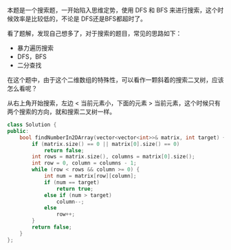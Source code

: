本题是一个搜索题，一开始陷入思维定势，使用 DFS 和 BFS 来进行搜索，这个时候效率是比较低的，不论是 DFS还是BFS都超时了。

看了题解，发现自己想多了，对于搜索的题目，常见的思路如下：

* 暴力遍历搜索
* DFS，BFS
* 二分查找

在这个题中，由于这个二维数组的特殊性，可以看作一颗斜着的搜索二叉树，应该怎么看呢？

从右上角开始搜索，左边 < 当前元素小，下面的元素 > 当前元素，这个时候只有两个搜索的方向，就和搜索二叉树一样。

```c++
class Solution {
public:
    bool findNumberIn2DArray(vector<vector<int>>& matrix, int target) {
        if (matrix.size() == 0 || matrix[0].size() == 0)
            return false;
        int rows = matrix.size(), columns = matrix[0].size();
        int row = 0, column = columns - 1;
        while (row < rows && column >= 0) {
            int num = matrix[row][column];
            if (num == target)
                return true;
            else if (num > target)
                column--;
            else 
                row++;
        }
        return false;
    }
};
```

